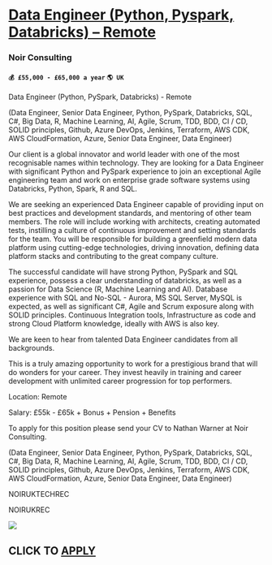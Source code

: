 # [Data Engineer (Python, Pyspark, Databricks) – Remote](https://www.remotewlb.com/apply/data-engineer-python-pyspark-databricks-remote)  
### Noir Consulting  
#### `💰 £55,000 - £65,000 a year` `🌎 UK`  

Data Engineer (Python, PySpark, Databricks) - Remote  
  
(Data Engineer, Senior Data Engineer, Python, PySpark, Databricks, SQL, C#, Big Data, R, Machine Learning, AI, Agile, Scrum, TDD, BDD, CI / CD, SOLID principles, Github, Azure DevOps, Jenkins, Terraform, AWS CDK, AWS CloudFormation, Azure, Senior Data Engineer, Data Engineer)  
  
Our client is a global innovator and world leader with one of the most recognisable names within technology. They are looking for a Data Engineer with significant Python and PySpark experience to join an exceptional Agile engineering team and work on enterprise grade software systems using Databricks, Python, Spark, R and SQL.  
  
We are seeking an experienced Data Engineer capable of providing input on best practices and development standards, and mentoring of other team members. The role will include working with architects, creating automated tests, instilling a culture of continuous improvement and setting standards for the team. You will be responsible for building a greenfield modern data platform using cutting-edge technologies, driving innovation, defining data platform stacks and contributing to the great company culture.  
  
The successful candidate will have strong Python, PySpark and SQL experience, possess a clear understanding of databricks, as well as a passion for Data Science (R, Machine Learning and AI). Database experience with SQL and No-SQL - Aurora, MS SQL Server, MySQL is expected, as well as significant C#, Agile and Scrum exposure along with SOLID principles. Continuous Integration tools, Infrastructure as code and strong Cloud Platform knowledge, ideally with AWS is also key.  
  
We are keen to hear from talented Data Engineer candidates from all backgrounds.  
  
This is a truly amazing opportunity to work for a prestigious brand that will do wonders for your career. They invest heavily in training and career development with unlimited career progression for top performers.  
  
Location: Remote  
  
Salary: £55k - £65k + Bonus + Pension + Benefits  
  
To apply for this position please send your CV to Nathan Warner at Noir Consulting.  
  
(Data Engineer, Senior Data Engineer, Python, PySpark, Databricks, SQL, C#, Big Data, R, Machine Learning, AI, Agile, Scrum, TDD, BDD, CI / CD, SOLID principles, Github, Azure DevOps, Jenkins, Terraform, AWS CDK, AWS CloudFormation, Azure, Senior Data Engineer, Data Engineer)  
  
NOIRUKTECHREC  
  
NOIRUKREC

![](https://remotive.com/job/track/1900012/blank.gif?source=public_api)  
## CLICK TO [APPLY](https://www.remotewlb.com/apply/data-engineer-python-pyspark-databricks-remote)

